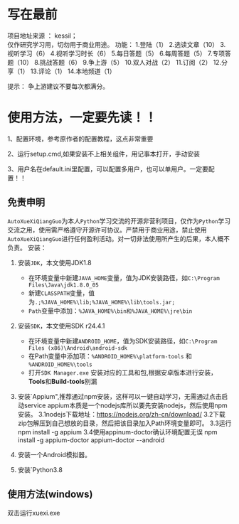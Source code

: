# 写在最前
项目地址来源 ：
kessil；                        
仅作研究学习用，切勿用于商业用途。
功能：
1.登陆（1）
2.选读文章（10）
3.视听学习（6）
4.视听学习时长（6）
5.每日答题（5）
6.每周答题（5）
7.专项答题（10）
8.挑战答题（6）
9.争上游（5）
10.双人对战（2）
11.订阅（2）
12.分享（1）
13.评论（1）
14.本地频道（1）

提示：
争上游建议不要每次都满分。



# 使用方法，一定要先读！！
1、配置环境，参考原作者的配置教程，这点非常重要

2、运行setup.cmd,如果安装不上相关组件，用记事本打开，手动安装

3、用户名在default.ini里配置，可以配置多用户，也可以单用户。一定要配置！！



## 免责申明
`AutoXueXiQiangGuo`为本人`Python`学习交流的开源非营利项目，仅作为`Python`学习交流之用，使用需严格遵守开源许可协议。严禁用于商业用途，禁止使用`AutoXueXiQiangGuo`进行任何盈利活动。对一切非法使用所产生的后果，本人概不负责。
安装：


1. 安装`JDK`，本文使用JDK1.8
    + 在环境变量中新建`JAVA_HOME`变量，值为JDK安装路径，如`C:\Program Files\Java\jdk1.8.0_05`
    + 新建`CLASSPATH`变量，值为`.;%JAVA_HOME%\lib;%JAVA_HOME%\lib\tools.jar;`
    + `Path`变量中添加：`%JAVA_HOME%\bin和%JAVA_HOME%\jre\bin`
    
2. 安装`SDK`，本文使用SDK r24.4.1
    + 在环境变量中新建`ANDROID_HOME`，值为SDK安装路径，如`C:\Program Files (x86)\Android\android-sdk`
    + 在Path变量中添加项：`%ANDROID_HOME%\platform-tools` 和 `%ANDROID_HOME%\tools`
    + 打开`SDK Manager.exe` 安装对应的工具和包,根据安卓版本进行安装，**Tools**和**Build-tools**别漏
    
3. 安装`Appium",推荐通过npm安装，这样可以一键自动学习，无需通过点击启动service
     appium本质是一个nodejs库所以要先安装nodejs，然后使用npm安装。
    3.1nodejs下载地址：https://nodejs.org/zh-cn/download/
    3.2下载zip包解压到自己想放的目录，然后把该目录加入Path环境变量即可。
    3.3运行 npm install -g appium
    3.4使用appinum-doctor确认环境配置无误
        npm install -g appium-doctor
        appium-doctor --android
        
4. 安装一个Android模拟器。

5. 安装`Python3.8

## 使用方法(windows)
双击运行xuexi.exe

